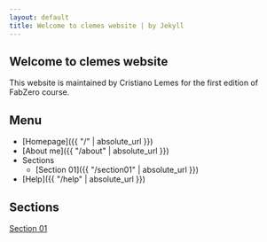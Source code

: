 ```yaml
---
layout: default
title: Welcome to clemes website | by Jekyll
---
```


## Welcome to clemes website

This website is maintained by Cristiano Lemes for the first edition of FabZero course.

## Menu

- [Homepage]({{ "/" | absolute_url }})
- [About me]({{ "/about" | absolute_url }})
- Sections
	- [Section 01]({{ "/section01" | absolute_url }})
- [Help]({{ "/help" | absolute_url }})

## Sections

[Section 01](section01)
